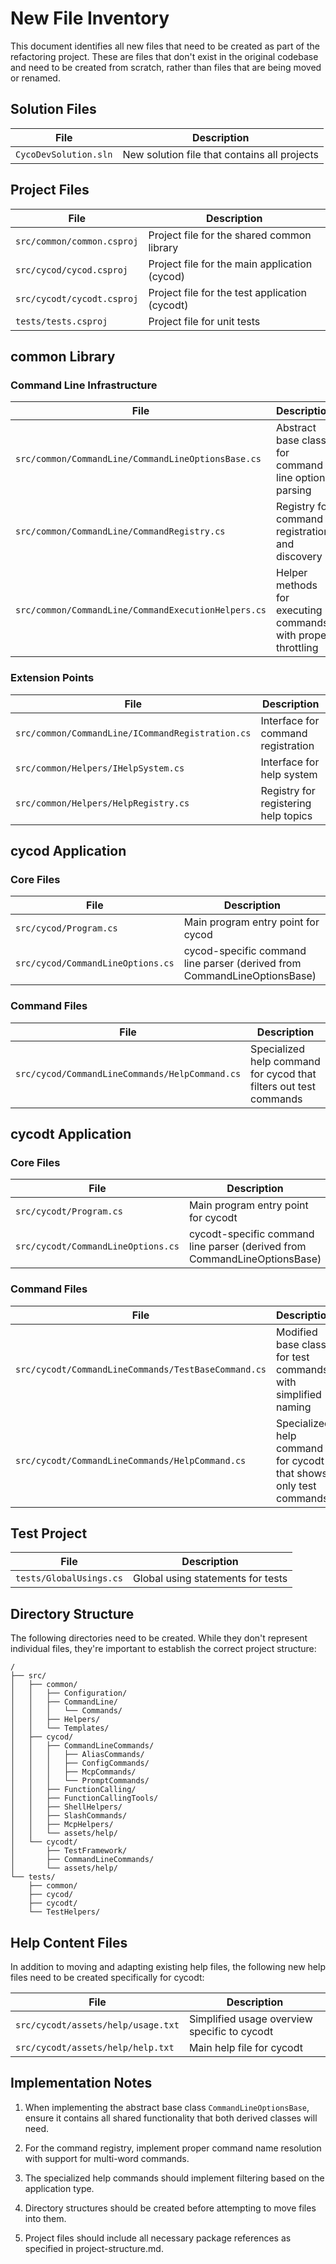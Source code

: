 # New File Inventory

This document identifies all new files that need to be created as part of the refactoring project. These are files that don't exist in the original codebase and need to be created from scratch, rather than files that are being moved or renamed.

## Solution Files

| File | Description |
|------|-------------|
| `CycoDevSolution.sln` | New solution file that contains all projects |

## Project Files

| File | Description |
|------|-------------|
| `src/common/common.csproj` | Project file for the shared common library |
| `src/cycod/cycod.csproj` | Project file for the main application (cycod) |
| `src/cycodt/cycodt.csproj` | Project file for the test application (cycodt) |
| `tests/tests.csproj` | Project file for unit tests |

## common Library

### Command Line Infrastructure

| File | Description |
|------|-------------|
| `src/common/CommandLine/CommandLineOptionsBase.cs` | Abstract base class for command line options parsing |
| `src/common/CommandLine/CommandRegistry.cs` | Registry for command registration and discovery |
| `src/common/CommandLine/CommandExecutionHelpers.cs` | Helper methods for executing commands with proper throttling |

### Extension Points

| File | Description |
|------|-------------|
| `src/common/CommandLine/ICommandRegistration.cs` | Interface for command registration |
| `src/common/Helpers/IHelpSystem.cs` | Interface for help system |
| `src/common/Helpers/HelpRegistry.cs` | Registry for registering help topics |

## cycod Application

### Core Files

| File | Description |
|------|-------------|
| `src/cycod/Program.cs` | Main program entry point for cycod |
| `src/cycod/CommandLineOptions.cs` | cycod-specific command line parser (derived from CommandLineOptionsBase) |

### Command Files

| File | Description |
|------|-------------|
| `src/cycod/CommandLineCommands/HelpCommand.cs` | Specialized help command for cycod that filters out test commands |

## cycodt Application

### Core Files

| File | Description |
|------|-------------|
| `src/cycodt/Program.cs` | Main program entry point for cycodt |
| `src/cycodt/CommandLineOptions.cs` | cycodt-specific command line parser (derived from CommandLineOptionsBase) |

### Command Files

| File | Description |
|------|-------------|
| `src/cycodt/CommandLineCommands/TestBaseCommand.cs` | Modified base class for test commands with simplified naming |
| `src/cycodt/CommandLineCommands/HelpCommand.cs` | Specialized help command for cycodt that shows only test commands |

## Test Project

| File | Description |
|------|-------------|
| `tests/GlobalUsings.cs` | Global using statements for tests |

## Directory Structure

The following directories need to be created. While they don't represent individual files, they're important to establish the correct project structure:

```
/
├── src/
│   ├── common/
│   │   ├── Configuration/
│   │   ├── CommandLine/
│   │   │   └── Commands/
│   │   ├── Helpers/
│   │   └── Templates/
│   ├── cycod/
│   │   ├── CommandLineCommands/
│   │   │   ├── AliasCommands/
│   │   │   ├── ConfigCommands/
│   │   │   ├── McpCommands/
│   │   │   └── PromptCommands/
│   │   ├── FunctionCalling/
│   │   ├── FunctionCallingTools/
│   │   ├── ShellHelpers/
│   │   ├── SlashCommands/
│   │   ├── McpHelpers/
│   │   └── assets/help/
│   └── cycodt/
│       ├── TestFramework/
│       ├── CommandLineCommands/
│       └── assets/help/
└── tests/
    ├── common/
    ├── cycod/
    ├── cycodt/
    └── TestHelpers/
```

## Help Content Files

In addition to moving and adapting existing help files, the following new help files need to be created specifically for cycodt:

| File | Description |
|------|-------------|
| `src/cycodt/assets/help/usage.txt` | Simplified usage overview specific to cycodt |
| `src/cycodt/assets/help/help.txt` | Main help file for cycodt |

## Implementation Notes

1. When implementing the abstract base class `CommandLineOptionsBase`, ensure it contains all shared functionality that both derived classes will need.

2. For the command registry, implement proper command name resolution with support for multi-word commands.

3. The specialized help commands should implement filtering based on the application type.

4. Directory structures should be created before attempting to move files into them.

5. Project files should include all necessary package references as specified in project-structure.md.